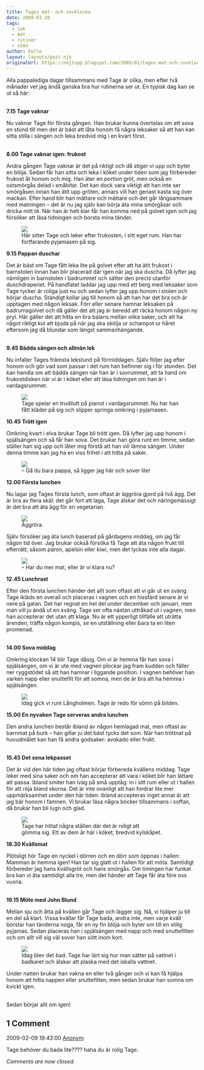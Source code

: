 ```yaml
---
title: Tages mat- och sovklocka
date: 2009-01-28
tags: 
  - lek
  - mat
  - rutiner
  - sömn	
author: Pelle
layout: layouts/post.njk
originalUrl: https://nejtupp.blogspot.com/2009/01/tages-mat-och-sovklocka.html
---
```


Alla pappalediga dagar tillsammans med Tage är olika, men efter två månader vet jag ändå ganska bra hur rutinerna ser ut. En typisk dag kan se ut så här:
<br><br>

**7.15 Tage vaknar**

Nu vaknar Tage för första gången. Han brukar kunna övertalas om att sova en stund till men det är bäst att låta honom få några leksaker så att han kan sitta stilla i sängen och leka bredvid mig i en kvart först.
<br><br>

**8.00 Tage vaknar igen: frukost**

Andra gången Tage vaknar är det på riktigt och då stiger vi upp och byter en blöja. Sedan får han sitta och leka i köket under tiden som jag förbereder frukost åt honom och mig. Han äter en portion gröt, men också en ostsmörgås delad i småbitar. Det kan dock vara viktigt att han inte ser smörgåsen innan han ätit upp gröten, annars vill han genast kasta sig över mackan. Efter hand blir han mättare och mättare och det går långsammare med matningen – det är nu jag själv kan börja äta mina smörgåsar och dricka mitt té. När han är helt klar får han komma ned på golvet igen och jag försöker att läsa tidningen och borsta mina tänder.

<figure>
	<img src="../../../img/2009/01/_MG_0357_1024pix.jpg">
	<figcaption>Här sitter Tage och leker efter frukosten, i sitt eget rum. Han har fortfarande pyjamasen på sig.</figcaption>
</figure>

**9.15 Pappan duschar**

Det är bäst om Tage fått leka lite på golvet efter att ha ätit frukost i barnstolen innan han blir placerad där igen när jag ska duscha. Då lyfter jag nämligen in barnstolen i badrummet och sätter den precis utanför duschdraperiet. På handfatet laddar jag upp med ett berg med leksaker som Tage tycker är roliga just nu och sedan lyfter jag upp honom i stolen och börjar duscha. Ständigt kollar jag till honom så att han har det bra och är upptagen med någon leksak. Förr eller senare hamnar leksaken på badrumsgolvet och då gäller det att jag är beredd att räcka honom någon ny pryl. Här gäller det att hitta en bra balans mellan olika saker, och att ha något riktigt kul att bjuda på när jag ska skölja ur schampot ur håret eftersom jag då blundar som längst sammanhängande.
<br><br>

**9.45 Bädda sängen och allmän lek**

Nu infaller Tages främsta lekstund på förmiddagen. Själv följer jag efter honom och gör vad som passar i det rum han befinner sig i för stunden. Det kan handla om att bädda sängen när han är i sovrummet, att ta hand om frukostdisken när vi är i köket eller att läsa tidningen om han är i vardagsrummet.

<figure>
	<img src="../../../img/2009/01/_MG_0370_1024pix.jpg">
	<figcaption>Tage spelar en trudilutt på pianot i vardagsrummet. Nu har han fått kläder på sig och slipper springa omkring i pyjamasen.</figcaption>
</figure>

**10.45 Trött igen**

Omkring kvart i elva brukar Tage bli trött igen. Då lyfter jag upp honom i spjälsängen och så får han sova. Det brukar han göra runt en timme, sedan ställer han sig upp och låter mig förstå att han vill lämna sängen. Under denna timme kan jag ha en viss frihet i att hitta på saker.

<figure>
	<img src="../../../img/2009/01/_MG_0376_1024pix.jpg">
	<figcaption>– Gå du bara pappa, så ligger jag här och sover lite!</figcaption>
</figure>

**12.00 Första lunchen**

Nu lagar jag Tages första lunch, som oftast är äggröra gjord på två ägg. Det är bra av flera skäl: det går fort att laga, Tage älskar det och näringsmässigt är det bra att äta ägg för en vegetarian.

<figure>
	<img src="../../../img/2009/01/_MG_0380_1024pix.jpg">
	<figcaption>Äggröra.</figcaption>
</figure>

Själv försöker jag äta lunch baserad på gårdagens middag, om jag får någon tid över. Jag brukar också försöka få Tage att äta någon frukt till efterrätt, såsom päron, apelsin eller kiwi, men det lyckas inte alla dagar.

<figure>
	<img src="../../../img/2009/01/_MG_0383_1024pix.jpg">
	<figcaption>– Har du mer mat, eller är vi klara nu?</figcaption>
</figure>

**12.45 Lunchrast**

Efter den första lunchen händer det allt som oftast att vi går ut en sväng. Tage ikläds en overall och placeras i vagnen och en hissfärd senare är vi nere på gatan. Det har regnat en hel del under december och januari, men man vill ju ändå ut en sväng. Tage ser ofta nästan uttråkad ut i vagnen, men han accepterar det utan att klaga. Nu är ett ypperligt tillfälle att uträtta ärenden, träffa någon kompis, se en utställning eller bara ta en liten promenad.
<br><br>

**14.00 Sova middag**

Omkring klockan 14 blir Tage dåsig. Om vi är hemma får han sova i spjälsängen, om vi är ute med vagnen plockar jag fram kudden och fäller ner ryggstödet så att han hamnar i liggande position. I vagnen behöver han varken napp eller snuttefilt för att somna, men de är bra att ha hemma i spjälsängen.

<figure>
	<img src="../../../img/2009/01/_MG_0412_1024pix.jpg">
	<figcaption>Idag gick vi runt Långholmen. Tage är redo för sömn på bilden.</figcaption>
</figure>

**15.00 En nyvaken Tage serveras andra lunchen**

Den andra lunchen består ibland av någon hemlagad mat, men oftast av barnmat på burk – han gillar ju det bäst tycks det som. När han tröttnat på huvudmålet kan han få andra godsaker: avokado eller frukt.<br><br>

**15.45 Det sena lekpasset**

Det är vid den här tiden jag oftast börjar förbereda kvällens middag. Tage leker med sina saker och om han accepterar att vara i köket blir han lättare att passa. Ibland smiter han iväg på små upptåg: in i sitt rum eller ut i hallen för att röja bland skorna. Det är inte ovanligt att han fordrar lite mer uppmärksamhet under den här tiden: ibland accepteras inget annat är att jag bär honom i famnen. Vi brukar läsa några böcker tillsammans i soffan, då brukar han bli lugn och glad.

<figure>
	<img src="../../../img/2009/01/_MG_0392_1024pix.jpg">
	<figcaption>Tage har hittat några ställen där det är roligt att<br>gömma sig. Ett av dem är här i köket, bredvid kylskåpet.</figcaption>
</figure>

**18.30 Kvällsmat**

Plötsligt hör Tage en nyckel i dörren och en dörr som öppnas i hallen: Mamman är hemma igen! Han tar sig glatt ut i hallen för att möta. Samtidigt förbereder jag hans kvällsgröt och hans smörgås. Om timingen har funkat bra kan vi äta samtidigt alla tre, men det händer att Tage får äta före oss vuxna.<br><br>

**19.15 Möte med John Blund**

Mellan sju och åtta på kvällen går Tage och lägger sig. Nå, vi hjälper ju till en del så klart. Vissa kvällar får Tage bada, andra inte, men varje kväll borstar han tänderna noga, får en ny fin blöja och byter om till en stilig pyjamas. Sedan placeras han i spjälsängen med napp och med snuttefilten och om allt vill sig väl sover han sött inom kort.

<figure>
	<img src="../../../img/2009/01/_MG_0425_1024pix.jpg">
	<figcaption>Idag blev det bad. Tage har lärt sig hur man sätter på vattnet i badkaret och älskar att plaska med det iskalla vattnet.</figcaption>
</figure>

Under natten brukar han vakna en eller två gånger och vi kan få hjälpa honom att hitta nappen eller snuttefilten, men sedan brukar han somna om kvickt igen.
<br><br>

Sedan börjar allt om igen!

<div class="comments">
	<div class="comments-header"><h2>1 Comment</h2></div>
	<div class="comments-body">
			<div class="comment" id="comment-2560692311708380410">
				<p class="comment-header">
					<date datetime="2009-02-09T19:43:00.000+01:00">2009-02-09 19:43:00</date> 
					<a href="undefined" rel="nofollow">Anonym</a>:
				</p>
				<div class="comment-content"><p>Tage behöver du bada lite???? haha du är rolig Tage.</p></div>
				<div class="comment-footer"></div>
			</div></div>
	<p class="comments-footer"><em>Comments are now closed.</em></p>
</div>